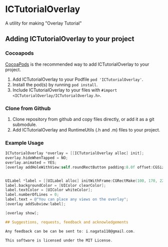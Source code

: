 # ICTutorialOverlay

A utility for making "Overlay Tutorial"

## Adding ICTutorialOverlay to your project

### Cocoapods

[CocoaPods](http://cocoapods.org) is the recommended way to add ICTutorialOverlay to your project.

1.  Add ICTutorialOverlay to your Podfile `pod 'ICTutorialOverlay'`.
2.  Install the pod(s) by running `pod install`.
3.  Include ICTutorialOverlay to your files with `#import <ICTutorialOverlay/ICTutorialOverlay.h>`.

### Clone from Github

1.  Clone repository from github and copy files directly, or add it as a git submodule.
2.  Add ICTutorialOverlay and RuntimeUtils (.h and .m) files to your project.

### Example Usage

```objective-c
ICTutorialOverlay *overlay = [[ICTutorialOverlay alloc] init];
overlay.hideWhenTapped = NO;
overlay.animated = YES;
[overlay addHoleWithView:self.roundRectButton padding:8.0f offset:CGSizeZero form:ICTutorialOverlayHoleFormRoundedRectangle transparentEvent:YES];


UILabel *label = [[UILabel alloc] initWithFrame:CGRectMake(100, 170, 220, 150)];
label.backgroundColor = [UIColor clearColor];
label.textColor = [UIColor whiteColor];
label.numberOfLines = 0;
label.text = @"You can place any views on the overlay";
[overlay addSubview:label];

[overlay show];

## Suggestions, requests, feedback and acknowledgements

Any feedback can be can be sent to: i.nagata110@gmail.com.

This software is licensed under the MIT License.
